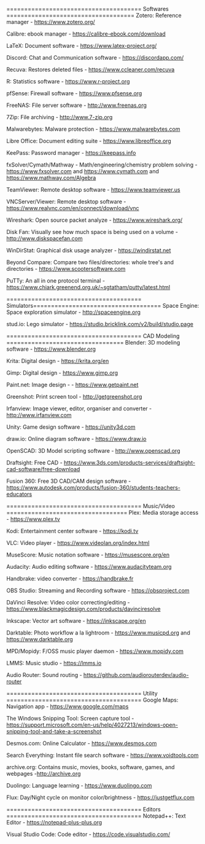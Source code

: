 ====================================== Softwares ====================================
Zotero: Reference manager - https://www.zotero.org/

Calibre: ebook manager - https://calibre-ebook.com/download

LaTeX: Document software - https://www.latex-project.org/

Discord: Chat and Communication software - https://discordapp.com/

Recuva: Restores deleted files - https://www.ccleaner.com/recuva

R: Statistics software - https://www.r-project.org

pfSense: Firewall software - https://www.pfsense.org

FreeNAS: File server software - http://www.freenas.org

7Zip: File archiving - http://www.7-zip.org

Malwarebytes: Malware protection - https://www.malwarebytes.com

Libre Office: Document editing suite - https://www.libreoffice.org

KeePass: Password manager - https://keepass.info

fxSolver/Cymath/Mathway - Math/engineering/chemistry problem solving - https://www.fxsolver.com and https://www.cymath.com and https://www.mathway.com/Algebra

TeamViewer: Remote desktop software - https://www.teamviewer.us

VNCServer/Viewer: Remote desktop software - https://www.realvnc.com/en/connect/download/vnc

Wireshark: Open source packet analyze - https://www.wireshark.org/

Disk Fan: Visually see how much space is being used on a volume - http://www.diskspacefan.com

WinDirStat: Graphical disk usage analyzer - https://windirstat.net

Beyond Compare: Compare two files/directories: whole tree's and directories - https://www.scootersoftware.com

PuTTy: An all in one protocol terminal - https://www.chiark.greenend.org.uk/~sgtatham/putty/latest.html

====================================== Simulators====================================
Space Engine: Space exploration simulator - http://spaceengine.org

stud.io: Lego simulator - https://studio.bricklink.com/v2/build/studio.page

====================================== CAD Modeling =================================
Blender: 3D modeling software - https://www.blender.org

Krita: Digital design - https://krita.org/en

Gimp: Digital design - https://www.gimp.org

Paint.net: Image design - - https://www.getpaint.net

Greenshot: Print screen tool - http://getgreenshot.org

Irfanview: Image viewer, editor, organiser and converter - http://www.irfanview.com

Unity: Game design software - https://unity3d.com

draw.io: Online diagram software - https://www.draw.io

OpenSCAD: 3D Model scripting software - http://www.openscad.org

Draftsight: Free CAD - https://www.3ds.com/products-services/draftsight-cad-software/free-download

Fusion 360: Free 3D CAD/CAM design software - https://www.autodesk.com/products/fusion-360/students-teachers-educators

====================================== Music/Video ==================================
Plex: Media storage access - https://www.plex.tv

Kodi: Entertainment center software - https://kodi.tv

VLC: Video player - https://www.videolan.org/index.html

MuseScore: Music notation software - https://musescore.org/en

Audacity: Audio editing software - https://www.audacityteam.org

Handbrake: video converter - https://handbrake.fr

OBS Studio: Streaming and Recording software - https://obsproject.com

DaVinci Resolve: Video color correcting/editing - https://www.blackmagicdesign.com/products/davinciresolve

Inkscape: Vector art software - https://inkscape.org/en

Darktable: Photo workflow a la lightroom - https://www.musicpd.org and https://www.darktable.org

MPD/Mopidy: F/OSS music player daemon - https://www.mopidy.com

LMMS: Music studio - https://lmms.io

Audio Router: Sound routing - https://github.com/audiorouterdev/audio-router

====================================== Utility ======================================
Google Maps: Navigation app - https://www.google.com/maps

The Windows Snipping Tool: Screen capture tool -https://support.microsoft.com/en-us/help/4027213/windows-open-snipping-tool-and-take-a-screenshot

Desmos.com: Online Calculator - https://www.desmos.com

Search Everything: Instant file search software - https://www.voidtools.com

archive.org: Contains music, movies, books, software, games, and webpages -http://archive.org

Duolingo: Language learning - https://www.duolingo.com

Flux: Day/Night cycle on monitor color/brightness - https://justgetflux.com

====================================== Editors ======================================
Notepad++: Text Editor - https://notepad-plus-plus.org

Visual Studio Code: Code editor - https://code.visualstudio.com/
